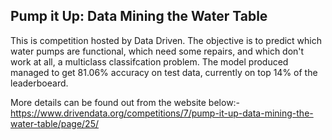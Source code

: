## Pump it Up: Data Mining the Water Table

This is competition hosted by Data Driven. The objective is to predict which water pumps are functional, which need some repairs, and which don't work at all, a multiclass classifcation problem. The model produced managed to get 81.06% accuracy on test data, currently on top 14% of the leaderboeard.

More details can be found out from the website below:-
https://www.drivendata.org/competitions/7/pump-it-up-data-mining-the-water-table/page/25/
